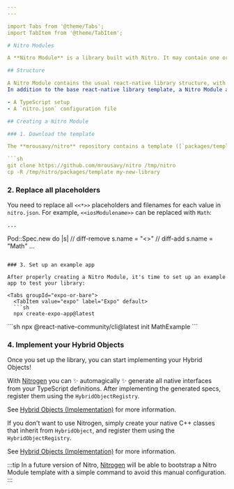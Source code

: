 ```yaml
---
---

import Tabs from '@theme/Tabs';
import TabItem from '@theme/TabItem';

# Nitro Modules

A **Nitro Module** is a library built with Nitro. It may contain one or more [**Hybrid Objects**](hybrid-objects).

## Structure

A Nitro Module contains the usual react-native library structure, with `ios/` and `android/` folders, a `package.json`, and a `*.podspec` file for iOS.
In addition to the base react-native library template, a Nitro Module also contains:

- A TypeScript setup
- A `nitro.json` configuration file

## Creating a Nitro Module

### 1. Download the template

The **mrousavy/nitro** repository contains a template ([`packages/template`](https://github.com/mrousavy/nitro/tree/main/packages/template)) which can be used to create a new Nitro Module:

```sh
git clone https://github.com/mrousavy/nitro /tmp/nitro
cp -R /tmp/nitro/packages/template my-new-library
```

### 2. Replace all placeholders

You need to replace all `<<*>>` placeholders and filenames for each value in `nitro.json`. For example, `<<iosModulename>>` can be replaced with `Math`:

```ruby title="Math.podspec"
...
```

Pod::Spec.new do |s|
// diff-remove
  s.name         = "<<iosModulename>>"
// diff-add
  s.name         = "Math"
...
```

### 3. Set up an example app

After properly creating a Nitro Module, it's time to set up an example app to test your library:

<Tabs groupId="expo-or-bare">
  <TabItem value="expo" label="Expo" default>
  ```sh
  npx create-expo-app@latest
  ```
  </TabItem>
  <TabItem value="bare" label="Bare RN">
  ```sh
  npx @react-native-community/cli@latest init MathExample
  ```
  </TabItem>
</Tabs>

### 4. Implement your Hybrid Objects

Once you set up the library, you can start implementing your Hybrid Objects!


<Tabs groupId="nitrogen-or-not">
  <TabItem value="nitrogen" label="With Nitrogen ✨" default>

  With [Nitrogen](nitrogen) you can ✨ automagically ✨ generate all native interfaces from your TypeScript definitions.
  After implementing the generated specs, register them using the `HybridObjectRegistry`.

  See [Hybrid Objects (Implementation)](hybrid-objects#implementation) for more information.

  </TabItem>
  <TabItem value="manually" label="Manually">

  If you don't want to use Nitrogen, simply create your native C++ classes that inherit from `HybridObject`, and register them using the `HybridObjectRegistry`.

  See [Hybrid Objects (Implementation)](hybrid-objects#implementation) for more information.

  </TabItem>
</Tabs>

:::tip
In a future version of Nitro, [Nitrogen](nitrogen) will be able to bootstrap a Nitro Module template with a simple command to avoid this manual configuration.
:::
